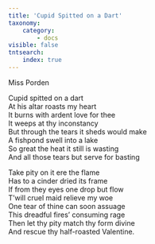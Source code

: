 ```yaml
---
title: 'Cupid Spitted on a Dart'
taxonomy:
    category:
        - docs
visible: false
tntsearch:
    index: true
---
```


<div class="author">Miss Porden</div>

Cupid spitted on a dart  
At his altar roasts my heart  
It burns with ardent love for thee  
It weeps at thy inconstancy  
But through the tears it sheds would make  
A fishpond swell into a lake  
So great the heat it still is wasting  
And all those tears but serve for basting  

Take pity on it ere the flame  
Has to a cinder dried its frame  
If from they eyes one drop but flow  
T’will cruel maid relieve my woe  
One tear of thine can soon assuage  
This dreadful fires’ consuming rage  
Then let thy pity match thy form divine  
And rescue thy half-roasted Valentine.